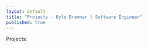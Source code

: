 ```yaml
---
layout: default
title: "Projects - Kyle Bremner | Software Engineer"
published: true
---
```


Projects: